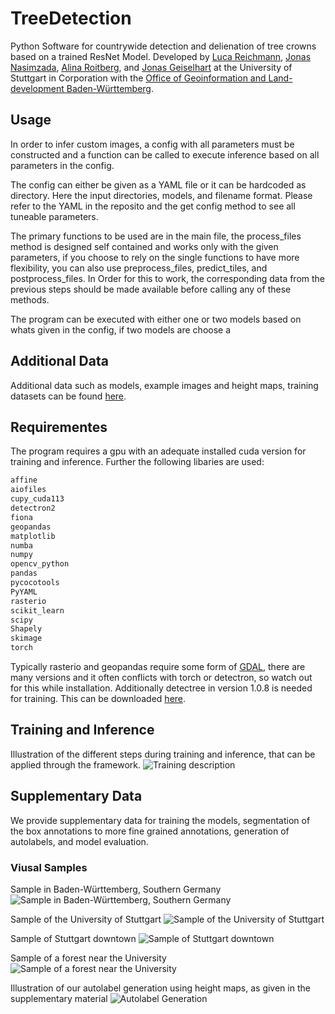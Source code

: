 # TreeDetection
Python Software for countrywide detection and delienation of tree crowns based on a trained ResNet Model. Developed by [Luca Reichmann](https://github.com/reichmla), [Jonas Nasimzada](https://github.com/JonasNasimzada), [Alina Roitberg](https://aroitberg.github.io/), and [Jonas Geiselhart](https://github.com/Jonetz) at the University of Stuttgart in Corporation with the [Office of Geoinformation and Land-development Baden-Württemberg](https://www.lgl-bw.de/).

## Usage
In order to infer custom images, a config with all parameters must be constructed and a function can be called to execute inference based on all parameters in the config. 

The config can either be given as a YAML file or it can be hardcoded as directory. Here the input directories, models, and filename format. Please refer to the YAML in the reposito and the get config method to see all tuneable parameters. 

The primary functions to be used are in the main file, the process_files method is designed self contained and works only with the given parameters, if you choose to rely on the single functions to have more flexibility, you can also use preprocess_files, predict_tiles, and postprocess_files. In Order for this to work, the corresponding data from the previous steps should be made available before calling any of these methods.

The program can be executed with either one or two models based on whats given in the config, if two models are choose a 

## Additional Data 
Additional data such as models, example images and height maps, training datasets can be found [here](https://placeholder.com/).

## Requirementes
The program requires a gpu with an adequate installed cuda version for training and inference.
Further the following libaries are used:

```python
affine
aiofiles
cupy_cuda113
detectron2
fiona
geopandas
matplotlib
numba
numpy
opencv_python
pandas
pycocotools
PyYAML
rasterio
scikit_learn
scipy
Shapely
skimage
torch
```
Typically rasterio and geopandas require some form of [GDAL](https://gdal.org/en/stable/), there are many versions and it often conflicts with torch or detectron, so watch out for this while installation. 
Additionally detectree in version 1.0.8 is needed for training. This can be downloaded [here](https://github.com/PatBall1/detectree2/releases).

## Training and Inference 

Illustration of the different steps during training and inference, that can be applied through the framework.
![Training description](supplementary/imgs/illustration1.jpg)


## Supplementary Data 
We provide supplementary data for training the models, segmentation of the box annotations to more fine grained annotations, generation of autolabels, and model evaluation.

### Viusal Samples
Sample in Baden-Württemberg, Southern Germany
![Sample in Baden-Württemberg, Southern Germany](supplementary/imgs/sample1.jpg)

Sample of the University of Stuttgart
![Sample of the University of Stuttgart](supplementary/imgs/sample2.jpg)

Sample of Stuttgart downtown
![Sample of Stuttgart downtown](supplementary/imgs/sample3.jpg)

Sample of a forest near the University
![Sample of a forest near the University](supplementary/imgs/sample4.jpg)

Illustration of our autolabel generation using height maps, as given in the supplementary material 
![Autolabel Generation](supplementary/imgs/illustration2.jpg)

